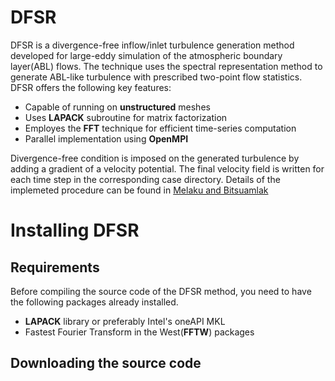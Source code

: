 # DFSR
DFSR is a divergence-free inflow/inlet turbulence generation method developed for large-eddy simulation of the atmospheric boundary layer(ABL) flows. The technique uses the spectral representation method to generate ABL-like turbulence with prescribed two-point flow statistics. DFSR  offers the following key features:

- Capable of running on **unstructured** meshes
- Uses **LAPACK** subroutine for matrix factorization 
- Employes the **FFT** technique for efficient time-series computation 
- Parallel implementation using **OpenMPI**    

Divergence-free condition is imposed on the generated turbulence by adding a gradient of a velocity potential. The final velocity field is written for each time step in the corresponding case directory. Details of the implemeted procedure can be found in [Melaku and Bitsuamlak](https://www.sciencedirect.com/science/article/pii/S0167610521000660)

# Installing DFSR
## Requirements
Before compiling the source code of the DFSR method, you need to have the following packages already installed. 
- **LAPACK** library or preferably Intel's oneAPI MKL  
- Fastest Fourier Transform in the West(**FFTW**) packages

## Downloading the source code 


